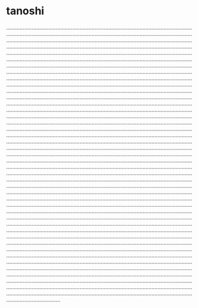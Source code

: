 # tanoshi
........................................................................................................................................................................................................................................................................................................................................................................................................................................................................................................................................................................................................................................................................................................................................................................................................................................................................................................................................................................................................................................................................................................................................................................................................................................................................................................................................................................................................................................................................................................................................................................................................................................................................................................................................................................................................................................................................................................................................................................................................................................................................................................................................................................................................................................................................................................................................................................................................................................................................................................................................................................................................................................................................................................................................................................................................................................................................................................................................................................................................................................................................................................................................................................................................................................................................................................................................................................................................................................................................................................................................................................................................................................................................................................................................................................................................................................................................................................................................................................................................................................................................................................................................................................................................................................................................................................................................................................................................................................................................................................................................................................................................................................................................................................................................................................................................................................................................................................................................................................................................................................................................................................................................................................................................................................................................................................................................................................................................................................................................................................................................................................................